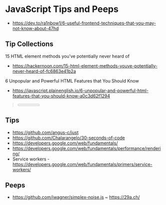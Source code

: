 # JavaScript Tips and Peeps

* https://dev.to/ra1nbow1/6-useful-frontend-techniques-that-you-may-not-know-about-47hd


## Tip Collections

15 HTML element methods you’ve potentially never heard of
* https://hackernoon.com/15-html-element-methods-youve-potentially-never-heard-of-fc6863e41b2a

6 Unpopular and Powerful HTML Features that You Should Know
* https://javascript.plainenglish.io/6-unpopular-and-powerful-html-features-that-you-should-know-a0c3d62f1294
> <meter> attribute: required draggable=true defer(!) abbr = identify items with titles


## Tips

* https://github.com/angus-c/just
* https://github.com/Chalarangelo/30-seconds-of-code
* https://developers.google.com/web/fundamentals/
* https://developers.google.com/web/fundamentals/performance/rendering/
* Service workers - https://developers.google.com/web/fundamentals/primers/service-workers/


## Peeps

* https://github.com/jwagner/simplex-noise.js ~ https://29a.ch/
